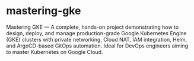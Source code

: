 # mastering-gke
Mastering GKE — A complete, hands-on project demonstrating how to design, deploy, and manage production-grade Google Kubernetes Engine (GKE) clusters with private networking, Cloud NAT, IAM integration, Helm, and ArgoCD-based GitOps automation. Ideal for DevOps engineers aiming to master Kubernetes on Google Cloud.

